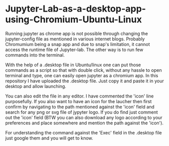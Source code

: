 # Jupyter-Lab-as-a-desktop-app-using-Chromium-Ubuntu-Linux
Running jupyter as chrome app is not possible through changing the jupyter-config file as mentioned in various internet blogs. Probably Chromumium being a snap app and due to snap's limitation, it cannot access the runtime file of Jupyter-lab. The other way is to run few commands into the terminal. 

With the help of a .desktop file in Ubuntu/linux one can put those commands as a script so that with double click, without any hassle to open terminal and type, one can easily open jupyter as a chromium app. In this repository I have uploaded the .desktop file. Just copy it and paste it in your desktop and allow launching.

You can also edit the file in any editor. I have commented the 'icon' line purposefully. If you also want to have an icon for the laucher then first confirm by navigating to the path mentioned against the 'icon' field and search for any png or svg file of jypyter logo. If you do find just comment out the 'icon' field (BTW you can also download any logo according to your preferences and place somewhere and mention the path against the 'icon').

For understanding the command against the 'Exec' field in the .desktop file just google them and you will get to know.
